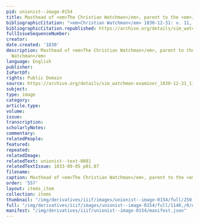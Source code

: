 ```yaml
---
pid: unionist--image-0154
title: Masthead of <em>The Christian Watchman</em>, parent to the <em>Juvenile Watchman</em>
bibliographicCitation: "<em>Christian Watchman</em> 1830-12-31: v. 11, n. 53"
bibliographicCitation.republished: https://archive.org/details/sim_watchman-examiner_1830-12-31_11_53
fullIssueSequenceNumber: 
creator: 
date.created: '1830'
description: Masthead of <em>The Christian Watchman</em>, parent to the <em>Juvenile
  Watchman</em>
language: English
publisher: 
IsPartOf: 
rights: Public Domain
source: https://archive.org/details/sim_watchman-examiner_1830-12-31_11_53
subject: 
type: image
category: 
article.type: 
volume: 
issue: 
transcription: 
scholarlyNotes: 
commentary: 
relatedPeople: 
featured: 
repeated: 
relatedImage: 
relatedText: unionist--text-0081
relatedTextIssue: 1833-09-05 p01.07
filename: 
caption: Masthead of <em>The Christian Watchman</em>, parent to the <em>Juvenile Watchman</em>
order: '557'
layout: items_item
collection: items
thumbnail: "/img/derivatives/iiif/images/unionist--image-0154/full/250,/0/default.jpg"
full: "/img/derivatives/iiif/images/unionist--image-0154/full/1140,/0/default.jpg"
manifest: "/img/derivatives/iiif/unionist--image-0154/manifest.json"
---
```

